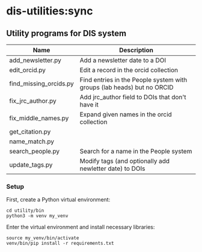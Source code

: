 # dis-utilities:sync

## Utility programs for DIS system

| Name                   | Description                                                            |
| ---------------------- | ---------------------------------------------------------------------- |
| add_newsletter.py      | Add a newsletter date to a DOI                                         |
| edit_orcid.py          | Edit a record in the orcid collection                                  |
| find_missing_orcids.py | Find entries in the People system with groups (lab heads) but no ORCID |
| fix_jrc_author.py      | Add jrc_author field to DOIs that don't have it                        |
| fix_middle_names.py    | Expand given names in the orcid collection                             |
| get_citation.py        |                                                                        |
| name_match.py          |                                                                        |
| search_people.py       | Search for a name in the People system                                 |
| update_tags.py         | Modify tags (and optionally add newletter date) to DOIs                |

### Setup

First, create a Python virtual environment:

    cd utility/bin
    python3 -m venv my_venv

Enter the virtual environment and install necessary libraries:

    source my_venv/bin/activate
    venv/bin/pip install -r requirements.txt
